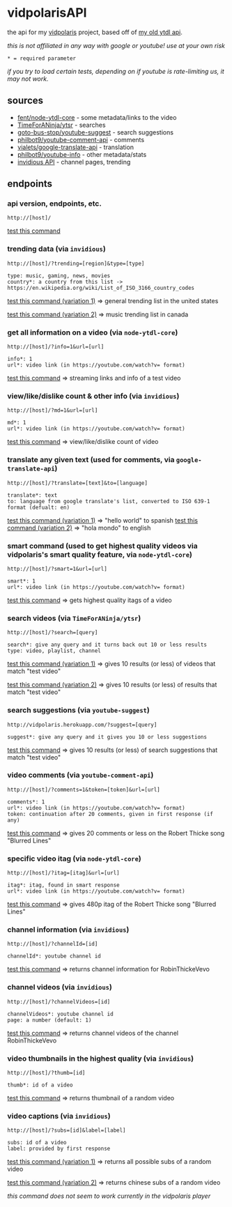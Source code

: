# vidpolarisAPI
the api for my [vidpolaris](https://n0rmancodes.github.io/vidpolaris) project, based off of [my old ytdl api](https://github.com/n0rmancodes/YTDL-API).

_*this is not affiliated in any way with google or youtube! use at your own risk*_

```
* = required parameter
```

*if you try to load certain tests, depending on if youtube is rate-limiting us, it may not work.*

## sources

- [fent/node-ytdl-core](https://github.com/fent/node-ytdl-core) - some metadata/links to the video
- [TimeForANinja/ytsr](https://github.com/TimeForANinja/node-ytsr) - searches
- [goto-bus-stop/youtube-suggest](https://github.com/goto-bus-stop/youtube-suggest) - search suggestions
- [philbot9/youtube-comment-api](https://github.com/philbot9/youtube-comment-api) - comments
- [vialets/google-translate-api](https://github.com/vitalets/google-translate-api) - translation
- [philbot9/youtube-info](https://github.com/philbot9/youtube-info) - other metadata/stats
- [invidious API](https://github.com/omarroth/invidious/wiki/API]) - channel pages, trending

## endpoints

### api version, endpoints, etc.

```http://[host]/```

[test this command](https://vidpolaris.herokuapp.com/)

### trending data (via ```invidious```)

```http://[host]/?trending=[region]&type=[type]```

```
type: music, gaming, news, movies
country*: a country from this list -> https://en.wikipedia.org/wiki/List_of_ISO_3166_country_codes
```

[test this command (variation 1)](https://vidpolaris.herokuapp.com/?trending=us) => general trending list in the united states

[test this command (variation 2)](https://vidpolaris.herokuapp.com/?trending=ca&type=music) => music trending list in canada

### get all information on a video (via ```node-ytdl-core```)

```http://[host]/?info=1&url=[url]```


```
info*: 1
url*: video link (in https://youtube.com/watch?v= format)
```

[test this command](https://vidpolaris.herokuapp.com/?info=1&url=https://www.youtube.com/watch?v=Bey4XXJAqS8) => streaming links and info of a test video

### view/like/dislike count & other info (via ```invidious```)

```http://[host]/?md=1&url=[url]```

```
md*: 1
url*: video link (in https://youtube.com/watch?v= format)
```

[test this command](https://vidpolaris.herokuapp.com/?md=1&url=https://www.youtube.com/watch?v=Bey4XXJAqS8) => view/like/dislike count of video

### translate any given text (used for comments, via ```google-translate-api```)

```http://[host]/?translate=[text]&to=[language]```

```
translate*: text
to: language from google translate's list, converted to ISO 639-1 format (defualt: en)
```

[test this command (variation 1)](https://vidpolaris.herokuapp.com/?translate=hello+world&to=es) => "hello world" to spanish
[test this command (variation 2)](https://vidpolaris.herokuapp.com/?translate=hola+mondo) => "hola mondo" to english

### smart command (used to get highest quality videos via vidpolaris's smart quality feature, via ```node-ytdl-core```)

```http://[host]/?smart=1&url=[url]```

```
smart*: 1
url*: video link (in https://youtube.com/watch?v= format)
```

[test this command](https://vidpolaris.herokuapp.com/?smart=1&url=https://www.youtube.com/watch?v=Bey4XXJAqS8) => gets highest quality itags of a video

### search videos (via ```TimeForANinja/ytsr```)

```http://[host]/?search=[query]```

```
search*: give any query and it turns back out 10 or less results
type: video, playlist, channel
```

[test this command (variation 1)](https://vidpolaris.herokuapp.com/?search=test+video&type=video) => gives 10 results (or less) of videos that match "test video"

[test this command (variation 2)](https://vidpolaris.herokuapp.com/?search=test) => gives 10 results (or less) of results that match "test video"

### search suggestions (via ```youtube-suggest```)

```http://vidpolaris.herokuapp.com/?suggest=[query]```

```
suggest*: give any query and it gives you 10 or less suggestions
```

[test this command](https://vidpolaris.herokuapp.com/?search=test+video) => gives 10 results (or less) of search suggestions that match "test video"

### video comments (via ```youtube-comment-api```)

```http://[host]/?comments=1&token=[token]&url=[url]```


```
comments*: 1
url*: video link (in https://youtube.com/watch?v= format)
token: continuation after 20 comments, given in first response (if any)
```

[test this command](https://vidpolaris.herokuapp.com/?comments=1&url=https://youtube.com/watch?v=Bey4XXJAqS8) => gives 20 comments or less on the Robert Thicke song "Blurred Lines"

### specific video itag (via ```node-ytdl-core```)

```http://[host]/?itag=[itag]&url=[url]```

```
itag*: itag, found in smart response
url*: video link (in https://youtube.com/watch?v= format)
```

[test this command](https://vidpolaris.herokuapp.com/?itag=248&url=https://youtube.com/watch?v=Bey4XXJAqS8) => gives 480p itag of the Robert Thicke song "Blurred Lines"

### channel information (via ```invidious```)

```http://[host]/?channelId=[id]```

```
channelId*: youtube channel id
```

[test this command](https://vidpolaris.herokuapp.com/?channelId=UCDjb0dwTUZKZjJgSd1kJpBg) => returns channel information for RobinThickeVevo

### channel videos (via ```invidious```)

```http://[host]/?channelVideos=[id]```

```
channelVideos*: youtube channel id
page: a number (default: 1)
```

[test this command](https://vidpolaris.herokuapp.com/?channelVideos=UCDjb0dwTUZKZjJgSd1kJpBg) => returns channel videos of the channel RobinThickeVevo

### video thumbnails in the highest quality (via ```invidious```)

```http://[host]/?thumb=[id]```

```
thumb*: id of a video
```

[test this command](https://vidpolaris.herokuapp.com/?thumb=Bey4XXJAqS8) => returns thumbnail of a random video

### video captions (via ```invidious```)

```http://[host]/?subs=[id]&label=[label]```

```
subs: id of a video
label: provided by first response
```

[test this command (variation 1)](https://vidpolaris.herokuapp.com/?subs=Bey4XXJAqS8) => returns all possible subs of a random video

[test this command (variation 2)](https://vidpolaris.herokuapp.com/?subs=Bey4XXJAqS8&label=Chinese (China)) => returns chinese subs of a random video

*this command does not seem to work currently in the vidpolaris player*
